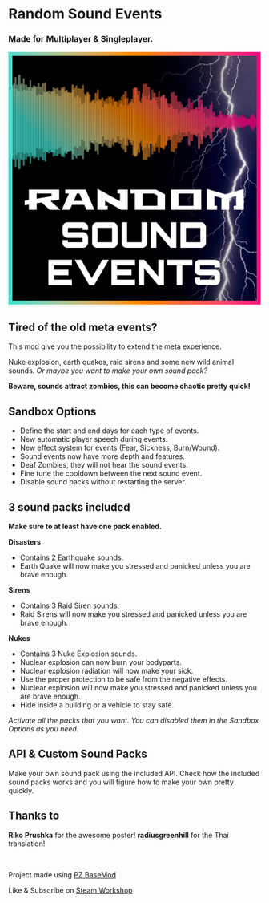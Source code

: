 # Random Sound Events

### Made for Multiplayer & Singleplayer.

![](https://github.com/Konijima/PZ-Random-Sound-Events/blob/master/Contents/mods/RandomSoundEvents/poster.png?raw=true)

## Tired of the old meta events?
This mod give you the possibility to extend the meta experience.

Nuke explosion, earth quakes, raid sirens and some new wild animal sounds.
*Or maybe you want to make your own sound pack?*

**Beware, sounds attract zombies, this can become chaotic pretty quick!**

## Sandbox Options
- Define the start and end days for each type of events.
- New automatic player speech during events.
- New effect system for events (Fear, Sickness, Burn/Wound).
- Sound events now have more depth and features.
- Deaf Zombies, they will not hear the sound events.
- Fine tune the cooldown between the next sound event.
- Disable sound packs without restarting the server.

## 3 sound packs included
**Make sure to at least have one pack enabled.**

**Disasters**
- Contains 2 Earthquake sounds.
- Earth Quake will now make you stressed and panicked unless you are brave enough.

**Sirens**
- Contains 3 Raid Siren sounds.
- Raid Sirens will now make you stressed and panicked unless you are brave enough.

**Nukes**
- Contains 3 Nuke Explosion sounds.
- Nuclear explosion can now burn your bodyparts.
- Nuclear explosion radiation will now make your sick.
- Use the proper protection to be safe from the negative effects.
- Nuclear explosion will now make you stressed and panicked unless you are brave enough.
- Hide inside a building or a vehicle to stay safe.

*Activate all the packs that you want. You can disabled them in the Sandbox Options as you need.*

## API & Custom Sound Packs
Make your own sound pack using the included API.
Check how the included sound packs works and you will figure how to make your own pretty quickly.

## Thanks to
**Riko Prushka** for the awesome poster!
**radiusgreenhill** for the Thai translation!

<br>

Project made using [PZ BaseMod](https://github.com/Konijima/PZ-BaseMod)

Like & Subscribe on [Steam Workshop](https://steamcommunity.com/sharedfiles/filedetails/?id=2834231099) 